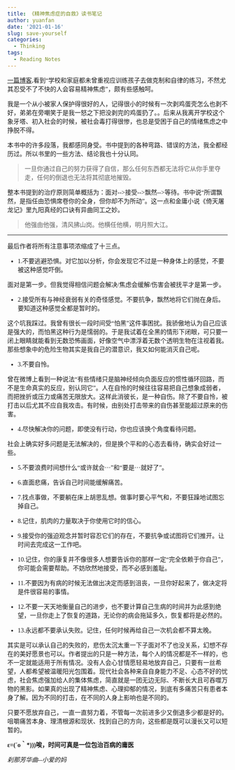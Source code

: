 ```yaml
---
title: 《精神焦虑症的自救》读书笔记
author: yuanfan
date: '2021-01-16'
slug: save-yourself
categories:
  - Thinking
tags:
  - Reading Notes
---
```


<font face="微软雅黑">[一篇博客](https://yihui.org/cn/2019/03/help-your-nerves/),看到“学校和家庭都未曾重视应训练孩子去做克制和自律的练习，不然尤其忍受不了不快的人会容易精神焦虑”，颇有些感触呵。
  
  <!--more-->
  
 <font face="微软雅黑">我是一个从小被家人保护得很好的人，记得很小的时候有一次剥鸡蛋壳怎么也剥不好，弟弟在旁嘲笑于是我一怒之下把没剥完的鸡蛋扔了。。后来从我离开学校这个象牙塔、初入社会的时候，被社会毒打得很惨，也总是受困于自己的情绪焦虑之中挣脱不得。

<font face="微软雅黑">本书中的许多段落，我都感同身受。书中提到的各种弯路、错误的方法，我全都经历过。所以书里的一些方法、结论我也十分认同。

>一旦你通过自己的努力获得了自信，那么任何东西都无法将它从你手里夺走，任何的倒退也无法将其彻底地摧毁。

<font face="微软雅黑">整本书提到的治疗原则简单概括为：面对-->接受-->飘然-->等待。书中说“所谓飘然，是指任由恐惧席卷你的全身，但你却不为所动”。这一点和金庸小说《倚天屠龙记》里九阳真经的口诀有异曲同工之妙。

>他强由他强，清风拂山岗。他横任他横，明月照大江。

---------------

<font face="微软雅黑">最后作者将所有注意事项浓缩成了十三点。

+ 1.不要逃避恐惧。对它加以分析，你会发现它不过是一种身体上的感觉，不要被这种感觉吓倒。

<font face="微软雅黑">面对是第一步。但我觉得相信问题会解决/焦虑会缓解/伤害会被抚平才是第一步。

+ 2.接受所有与神经衰弱有关的奇怪感觉。不要抗争，飘然地将它们抛在身后。要知道这种感觉全都是暂时的。

<font face="微软雅黑">这个坑我踩过。我曾有很长一段时间受“怕黑”这件事困扰。我骄傲地认为自己应该是强大的，而怕黑这种行为是懦弱的。于是我试着在全黑的情形下闭眼，可只要一闭上眼睛就能看到无数恐怖画面，好像空气中漂浮着无数个透明生物在注视着我。那些想象中的危险生物其实是我自己的潜意识，我又如何能消灭自己呢。

+ 3.不要自怜。

<font face="微软雅黑">曾在微博上看到一种说法“有些情绪只是脑神经倾向负面反应的惯性循环回路，而不是生命真实的反应，别认同它”。人在自怜的时候往往容易把自己想象成弱者，而把挫折或压力或痛苦无限放大。这样此消彼长，是一种自伤。除了不要自怜，被打击以后尤其不应自我攻击。有时候，由别处打击带来的自伤甚至能超过原来的伤害。

+ 4.尽快解决你的问题，即使没有行动，你也应该换个角度看待问题。

<font face="微软雅黑">社会上确实好多问题是无法解决的，但是换个平和的心态去看待，确实会好过一些。

+ 5.不要浪费时间想什么“或许就会···”和“要是···就好了”。

+ 6.直面悲痛，告诉自己时间能缓解痛苦。

+ 7.找点事做，不要躺在床上胡思乱想。做事时要心平气和，不要狂躁地试图忘掉自己。

+ 8.记住，肌肉的力量取决于你使用它时的信心。

+ 9.接受你的强迫观念并暂时容忍它们的存在，不要抗争或试图将它们推开。让时间去完成这一工作吧。

+ 10.记住，你的康复并不像很多人想要告诉你的那样一定“完全依赖于你自己”，你可能会需要帮助。不妨欣然地接受，而不必感到羞耻。

+ 11.不要因为有病的时候无法做出决定而感到沮丧，一旦你好起来了，做决定将是件很容易的事情。

+ 12.不要一天天地衡量自己的进步，也不要计算自己生病的时间并为此感到绝望，一旦你走上了恢复的道路，无论你的病会拖延多久，恢复都将是必然的。

+ 13.永远都不要承认失败。记住，任何时候再给自己一次机会都不算太晚。

<font face="微软雅黑">其实是可以承认自己的失败的，悲伤太沉太重一下子面对不了也没关系，幻想不存在的美好愿景也可以。作者提出的只是一种方法，每个人的情况都是不一样的，也不一定就能适用于所有情况。没有人会心甘情愿轻易地放弃自己，只要有一丝希望，人都希望被温暖阳光包围着。现代社会各种来自自身能力不足、心态不好的忧虑，社会焦虑强加给人的集体焦虑，简直就是一团无边无际、不断长大且可吞噬万物的黑影。如果真的出现了精神焦虑、心理抑郁的情况，到底有多痛苦只有患者本身了解。因为不同的打击，在不同的人身上影响也是不同的。

<font face="微软雅黑">只要不愿放弃自己，一直一直努力着，不管每一次前进多少又倒退多少都是好的。咀嚼痛苦本身、理清根源和现状、找到自己的方向，这些都是既可以漫长又可以短暂的。

**ε=(´ο｀*)))唉，时间可真是一位包治百病的庸医**

*刹那芳华曲--小爱的妈*
